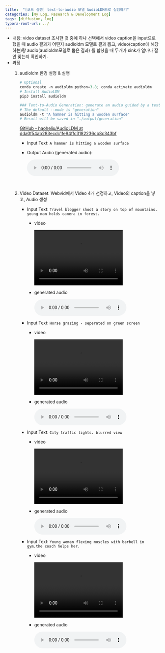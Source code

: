 ```yaml
---
title:  "[코드 실행] text-to-audio 모델 AudioLDM으로 실험하기"
categories: [My Log, Research & Development Log]
tags: [diffusion, log]
typora-root-url: ../
---
```


- 내용: video dataset 조사한 것 중에 하나 선택해서 video caption을 input으로 했을 때 audio 결과가 어떤지 audioldm 모델로 결과 뽑고, video(caption에 해당하는)랑 audio(audioldm모델로 뽑은 결과) 를 합쳤을 때 두개가 sink가 얼마나 잘 안 맞는지 확인하기.
- 과정
    1. audioldm 환경 설정 & 실행
       
        ```python
        # Optional
        conda create -n audioldm python=3.8; conda activate audioldm
        # Install AudioLDM
        pip3 install audioldm
        
        ### Text-to-Audio Generation: generate an audio guided by a text
        # The default --mode is "generation"
        audioldm -t "A hammer is hitting a wooden surface" 
        # Result will be saved in "./output/generation"
        ```
        
        [GitHub - haoheliu/AudioLDM at dda0f54ab283ecdc1fe94ffc3182236cb8c343bf](https://github.com/haoheliu/AudioLDM/tree/dda0f54ab283ecdc1fe94ffc3182236cb8c343bf)
        
        - Input Text: `A hammer is hitting a wooden surface`
        - Output Audio (generated audio):
          
            <audio src="/../../images/2023-08-04-[논문 조사] Audio로 Image 편집하는 논문 있는지 조사하기 (copy)/미디어.wav" controls="true"></audio>
        
        <br>
       
    2. Video Dataset: Webvid에서 Video 4개 선정하고, Video의 caption을 넣고, Audio 생성
        - Input Text: `Travel blogger shoot a story on top of mountains. young man holds camera in forest.`
            - video
    
                <video height="180" width="288" controls>
                <source src="/../../images/2023-08-04-[논문 조사] Audio로 Image 편집하는 논문 있는지 조사하기 (copy)/0.mp4"/>
                </video>
                
                
                
            - generated audio
              
                <audio src="/../../images/2023-08-04-[논문 조사] Audio로 Image 편집하는 논문 있는지 조사하기 (copy)/미디어1.wav" controls="true"></audio>
            
        - Input Text: `Horse grazing - seperated on green screen`
            - video
              
                <video height="180" width="288" controls>
                <source <source src="/../../images/2023-08-04-[논문 조사] Audio로 Image 편집하는 논문 있는지 조사하기 (copy)/1.mp4"/>
                </video>
                
                
                
            - generated audio
              
                <audio src="/../../images/2023-08-04-[논문 조사] Audio로 Image 편집하는 논문 있는지 조사하기 (copy)/미디어2.wav" controls="true"></audio>
            
        - Input Text: `City traffic lights. blurred view`
            - video
              
              <video height="180" width="288" controls>
                <source <source src="/../../images/2023-08-04-[논문 조사] Audio로 Image 편집하는 논문 있는지 조사하기 (copy)/2.mp4"/>
                </video>
                
                
                
            - generated audio
              
                <audio src="/../../images/2023-08-04-[논문 조사] Audio로 Image 편집하는 논문 있는지 조사하기 (copy)/미디어3.wav" controls="true"></audio>
            
        - Input Text: `Young woman flexing muscles with barbell in gym.the coach helps her.`
            - video
              
              <video height="180" width="288" controls>
                <source <source src="/../../images/2023-08-04-[논문 조사] Audio로 Image 편집하는 논문 있는지 조사하기 (copy)/3.mp4"/>
                </video>
                
                
                
            - generated audio
        
                <audio src="/../../images/2023-08-04-[논문 조사] Audio로 Image 편집하는 논문 있는지 조사하기 (copy)/미디어4.wav" controls="true"></audio>

<br>
